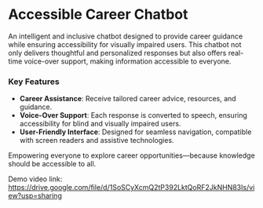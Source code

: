 # Accessible Career Chatbot

An intelligent and inclusive chatbot designed to provide career guidance while ensuring accessibility for visually impaired users. This chatbot not only delivers thoughtful and personalized responses but also offers real-time voice-over support, making information accessible to everyone.

### Key Features

- **Career Assistance**: Receive tailored career advice, resources, and guidance.
- **Voice-Over Support**: Each response is converted to speech, ensuring accessibility for blind and visually impaired users.
- **User-Friendly Interface**: Designed for seamless navigation, compatible with screen readers and assistive technologies.

Empowering everyone to explore career opportunities—because knowledge should be accessible to all.

Demo video link: https://drive.google.com/file/d/1SoSCyXcmQ2tP392LktQoRF2JkNHN83Is/view?usp=sharing



